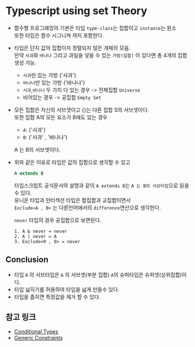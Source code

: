 # Typescript using set Theory

- 함수형 프로그래밍의 기본은 타입 `type-class`는 집합이고 `instance`는 원소  
  또한 타입은 함수 시그니쳐 까지 포함한다.

- 타입은 단지 값의 집합이자 정렬되지 않은 개체의 모음.  
  만약 `사과`와 `바나나` 그리고 과일을 넣을 수 있는 `가방(집합)` 이 있다면 총 4개의 집합 생성 가능.

  - `사과`만 있는 가방 {'사과'}
  - `바나나`만 있는 가방 {'바나나'}
  - `사과`,`바나나` 두 가지 다 있는 경우 -> 전체집합 `Universe`
  - 비어있는 경우 -> 공집합 `Empty Set`

- 모든 집합은 자신의 서브셋이고 {}는 다른 집합 S의 서브셋이다.  
  또한 집합 A의 모든 요소가 B에도 있는 경우

  - `A`: {'사과'}
  - `B`: {'사과' , '바나나'}

  A 는 B의 서브셋이다.

- 위와 같은 이유로 타입은 값의 집합으로 생각할 수 있고

  ```typescript
  A extends B
  ```

  타입스크립트 공식문서의 설명과 같이 `A extends B`는 `A 는 B의 서브타입`으로 읽을 수 있다.  
  유니온 타입과 인터섹션 타입은 합집합과 교집합이면서  
  `Exclude<A , B>` 는 다른언어에서의 `difference`연산으로 생각한다.

  `never` 타입의 경우 공집합으로 보면된다.

  ```text
  1. A & never = never
  2. A | never = A
  3. Exclude<0 , 0> = never
  ```

## Conclusion

- 타입 `A` 의 서브타입은 `A` 의 서브셋(부분 집합) `A`의 슈퍼타입은 슈퍼셋(상위집합)이다.
- 타입 넓히기를 허용하여 타입을 넓게 만들수 있다.
- 타입을 좁히면 특정값을 제거 할 수 있다.

## 참고 링크

- [Conditional Types](https://www.typescriptlang.org/docs/handbook/2/conditional-types.html)
- [Generic Constraints](https://www.typescriptlang.org/docs/handbook/2/gen)
